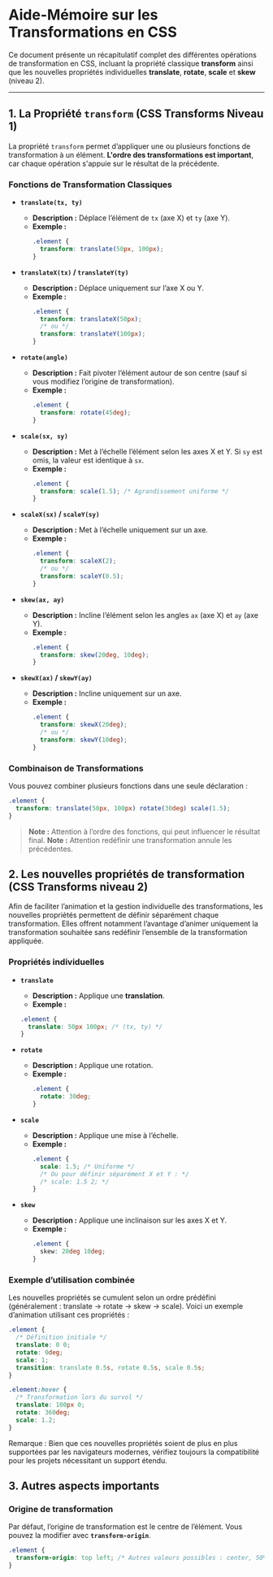 # Aide-Mémoire sur les Transformations en CSS

Ce document présente un récapitulatif complet des différentes opérations de transformation en CSS, incluant la propriété classique **transform** ainsi que les nouvelles propriétés individuelles **translate**, **rotate**, **scale** et **skew** (niveau 2).

---

## 1. La Propriété `transform` (CSS Transforms Niveau 1)

La propriété `transform` permet d’appliquer une ou plusieurs fonctions de transformation à un élément. **L'ordre des transformations est important**, car chaque opération s'appuie sur le résultat de la précédente.

### Fonctions de Transformation Classiques

- **`translate(tx, ty)`**

  - **Description :** Déplace l’élément de `tx` (axe X) et `ty` (axe Y).
  - **Exemple :**
    ```css
    .element {
      transform: translate(50px, 100px);
    }
    ```

- **`translateX(tx)` / `translateY(ty)`**

  - **Description :** Déplace uniquement sur l’axe X ou Y.
  - **Exemple :**
    ```css
    .element {
      transform: translateX(50px);
      /* ou */
      transform: translateY(100px);
    }
    ```

- **`rotate(angle)`**

  - **Description :** Fait pivoter l’élément autour de son centre (sauf si vous modifiez l’origine de transformation).
  - **Exemple :**
    ```css
    .element {
      transform: rotate(45deg);
    }
    ```

- **`scale(sx, sy)`**

  - **Description :** Met à l’échelle l’élément selon les axes X et Y. Si `sy` est omis, la valeur est identique à `sx`.
  - **Exemple :**
    ```css
    .element {
      transform: scale(1.5); /* Agrandissement uniforme */
    }
    ```

- **`scaleX(sx)` / `scaleY(sy)`**

  - **Description :** Met à l’échelle uniquement sur un axe.
  - **Exemple :**
    ```css
    .element {
      transform: scaleX(2);
      /* ou */
      transform: scaleY(0.5);
    }
    ```

- **`skew(ax, ay)`**

  - **Description :** Incline l’élément selon les angles `ax` (axe X) et `ay` (axe Y).
  - **Exemple :**
    ```css
    .element {
      transform: skew(20deg, 10deg);
    }
    ```

- **`skewX(ax)` / `skewY(ay)`**
  - **Description :** Incline uniquement sur un axe.
  - **Exemple :**
    ```css
    .element {
      transform: skewX(20deg);
      /* ou */
      transform: skewY(10deg);
    }
    ```

### Combinaison de Transformations

Vous pouvez combiner plusieurs fonctions dans une seule déclaration :

```css
.element {
  transform: translate(50px, 100px) rotate(30deg) scale(1.5);
}
```

> **Note :** Attention à l’ordre des fonctions, qui peut influencer le résultat final.
> **Note :** Attention redéfinir une transformation annule les précédentes.

## 2. Les nouvelles propriétés de transformation (CSS Transforms niveau 2)

Afin de faciliter l’animation et la gestion individuelle des transformations, les nouvelles propriétés permettent de définir séparément chaque transformation. Elles offrent notamment l’avantage d’animer uniquement la transformation souhaitée sans redéfinir l’ensemble de la transformation appliquée.

### Propriétés individuelles

- **`translate`**

  - **Description :** Applique une **translation**.
  - **Exemple :**

  ```css
  .element {
    translate: 50px 100px; /* (tx, ty) */
  }
  ```

- **`rotate`**
  - **Description :** Applique une rotation.
  - **Exemple :**
    ```css
    .element {
      rotate: 30deg;
    }
    ```
- **`scale`**
  - **Description :** Applique une mise à l’échelle.
  - **Exemple :**
    ```css
    .element {
      scale: 1.5; /* Uniforme */
      /* Ou pour définir séparément X et Y : */
      /* scale: 1.5 2; */
    }
    ```
- **`skew`**
  - **Description :** Applique une inclinaison sur les axes X et Y.
  - **Exemple :**
    ```css
    .element {
      skew: 20deg 10deg;
    }
    ```

### Exemple d’utilisation combinée

Les nouvelles propriétés se cumulent selon un ordre prédéfini (généralement : translate → rotate → skew → scale).
Voici un exemple d’animation utilisant ces propriétés :

```css
.element {
  /* Définition initiale */
  translate: 0 0;
  rotate: 0deg;
  scale: 1;
  transition: translate 0.5s, rotate 0.5s, scale 0.5s;
}

.element:hover {
  /* Transformation lors du survol */
  translate: 100px 0;
  rotate: 360deg;
  scale: 1.2;
}
```

Remarque : Bien que ces nouvelles propriétés soient de plus en plus supportées par les navigateurs modernes, vérifiez toujours la compatibilité pour les projets nécessitant un support étendu.

## 3. Autres aspects importants

### Origine de transformation

Par défaut, l’origine de transformation est le centre de l’élément. Vous pouvez la modifier avec **`transform-origin`**.

```css
.element {
  transform-origin: top left; /* Autres valeurs possibles : center, 50% 50%, etc. */
}
```
